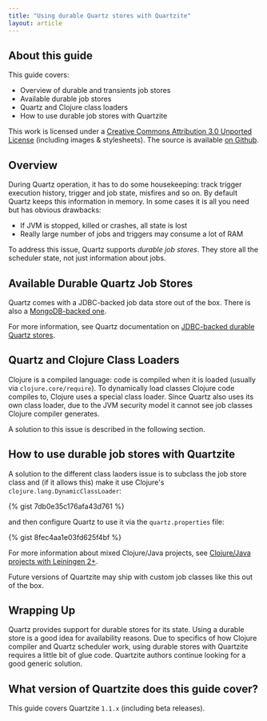```yaml
---
title: "Using durable Quartz stores with Quartzite"
layout: article
---
```


## About this guide

This guide covers:

 * Overview of durable and transients job stores
 * Available durable job stores
 * Quartz and Clojure class loaders
 * How to use durable job stores with Quartzite

This work is licensed under a <a rel="license" href="http://creativecommons.org/licenses/by/3.0/">Creative Commons Attribution 3.0 Unported License</a> (including images & stylesheets). The source is available [on Github](https://github.com/clojurewerkz/quartzite.docs).


## Overview

During Quartz operation, it has to do some housekeeping: track trigger execution history,
trigger and job state, misfires and so on. By default Quartz keeps this information
in memory. In some cases it is all you need but has obvious drawbacks:

 * If JVM is stopped, killed or crashes, all state is lost
 * Really large number of jobs and triggers may consume a lot of RAM

To address this issue, Quartz supports *durable job stores*. They
store all the scheduler state, not just information about jobs.


## Available Durable Quartz Job Stores

Quartz comes with a JDBC-backed job data store out of the box. There is also a [MongoDB-backed one](https://github.com/michaelklishin/quartz-mongodb).

For more information, see Quartz documentation on [JDBC-backed durable Quartz stores](http://quartz-scheduler.org/documentation/quartz-2.x/configuration/ConfigJobStoreTX).


## Quartz and Clojure Class Loaders

Clojure is a compiled language: code is compiled when it is loaded (usually via `clojure.core/require`). To dynamically
load classes Clojure code compiles to, Clojure uses a special class loader. Since Quartz also uses its own class loader,
due to the JVM security model it cannot see job classes Clojure compiler generates.

A solution to this issue is described in the following section.


## How to use durable job stores with Quartzite

A solution to the different class laoders issue is to subclass the job store class and (if it allows this) make it use
Clojure's `clojure.lang.DynamicClassLoader`:

{% gist 7db0e35c176afa43d761 %}

and then configure Quartz to use it via the `quartz.properties` file:

{% gist 8fec4aa1e03fd625f4bf %}

For more information about mixed Clojure/Java projects, see [Clojure/Java projects with Leiningen 2+](https://github.com/technomancy/leiningen/blob/master/doc/MIXED_PROJECTS.md).

Future versions of Quartzite may ship with custom job classes like this out of the box.


## Wrapping Up

Quartz provides support for durable stores for its state. Using a durable store
is a good idea for availability reasons. Due to specifics of how Clojure compiler
and Quartz scheduler work, using durable stores with Quartzite requires a little
bit of glue code. Quartzite authors continue looking for a good generic solution.


## What version of Quartzite does this guide cover?

This guide covers Quartzite `1.1.x` (including beta releases).
